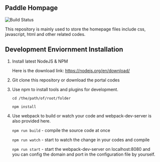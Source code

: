 ## Paddle Hompage
![Build Status](https://travis-ci.org/chrisxu2016/portal.svg?branch=master)

This repository is mainly used to store the homepage files include css, javascript, html and other related codes.

## Development Enviornment Installation
1. Install latest NodeJS & NPM

   Here is the download link: https://nodejs.org/en/download/

2. Git clone this repository or download the portal codes

3. Use npm to install tools and plugins for development.

   `cd /the/path/of/root/folder`
   
   `npm install`
   
4. Use webpack to build or watch your code and webpack-dev-server is also provided here.
   
   `npm run build` - compile the source code at once
   
   `npm run watch` - start to watch the change in your codes and compile
   
   `npm run start` - start the webpack-dev-server on localhost:8080 and you can config the domain and port in the configuration file by yourself.
